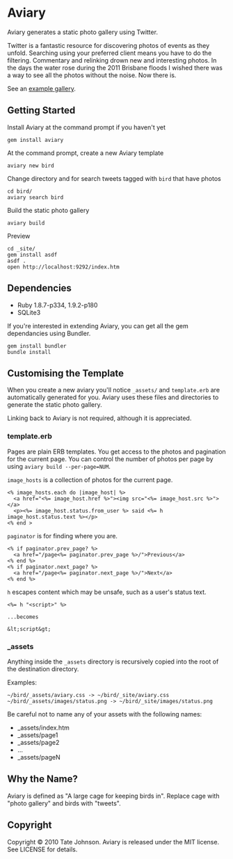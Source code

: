 # Aviary

Aviary generates a static photo gallery using Twitter.

Twitter is a fantastic resource for discovering photos of events as they unfold. Searching using your preferred client means you have to do the filtering. Commentary and relinking drown new and interesting photos. In the days the water rose during the 2011 Brisbane floods I wished there was a way to see all the photos without the noise. Now there is.

See an [example gallery](http://aviary.github.com/).

## Getting Started

Install Aviary at the command prompt if you haven't yet

    gem install aviary
    
At the command prompt, create a new Aviary template

    aviary new bird

Change directory and for search tweets tagged with `bird` that have photos

    cd bird/
    aviary search bird
     
Build the static photo gallery

    aviary build
    
Preview

    cd _site/
    gem install asdf
    asdf .
    open http://localhost:9292/index.htm

## Dependencies

* Ruby 1.8.7-p334, 1.9.2-p180
* SQLite3 

If you're interested in extending Aviary, you can get all the gem dependancies using Bundler.

    gem install bundler
    bundle install

## Customising the Template

When you create a new aviary you'll notice `_assets/` and `template.erb` are automatically generated for you. Aviary uses these files and directories to generate the static photo gallery. 

Linking back to Aviary is not required, although it is appreciated. 

### template.erb

Pages are plain ERB templates. You get access to the photos and pagination for the current page. You can control the number of photos per page by using `aviary build --per-page=NUM`.

`image_hosts` is a collection of photos for the current page. 

    <% image_hosts.each do |image_host| %>
      <a href="<%= image_host.href %>"><img src="<%= image_host.src %>"></a>
      <p><%= image_host.status.from_user %> said <%= h image_host.status.text %></p>
    <% end >

`paginator` is for finding where you are. 

    <% if paginator.prev_page? %>
      <a href="/page<%= paginator.prev_page %>/">Previous</a>
    <% end %>
    <% if paginator.next_page? %>
      <a href="/page<%= paginator.next_page %>/">Next</a>
    <% end %>

`h` escapes content which may be unsafe, such as a user's status text.

    <%= h "<script>" %>
    
    ...becomes
      
    &lt;script&gt;

### _assets

Anything inside the `_assets` directory is recursively copied into the root of the destination directory. 

Examples:

    ~/bird/_assets/aviary.css -> ~/bird/_site/aviary.css
    ~/bird/_assets/images/status.png -> ~/bird/_site/images/status.png
    
Be careful not to name any of your assets with the following names:
    
* _assets/index.htm
* _assets/page1
* _assets/page2
* ...
* _assets/pageN

## Why the Name?

Aviary is defined as "A large cage for keeping birds in". Replace cage with "photo gallery" and birds with "tweets".

## Copyright

Copyright © 2010 Tate Johnson. Aviary is released under the MIT license. See LICENSE for details.
